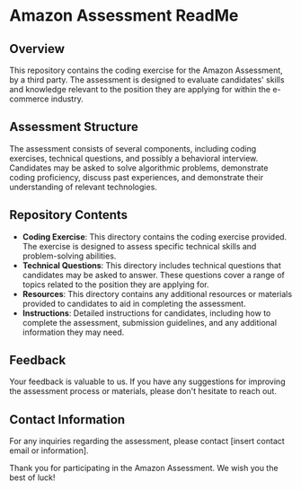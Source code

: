 # Amazon Assessment ReadMe

## Overview
This repository contains the coding exercise for the Amazon Assessment, by a third party. The assessment is designed to evaluate candidates' skills and knowledge relevant to the position they are applying for within the e-commerce industry.

## Assessment Structure
The assessment consists of several components, including coding exercises, technical questions, and possibly a behavioral interview. Candidates may be asked to solve algorithmic problems, demonstrate coding proficiency, discuss past experiences, and demonstrate their understanding of relevant technologies.

## Repository Contents
- **Coding Exercise**: This directory contains the coding exercise provided. The exercise is designed to assess specific technical skills and problem-solving abilities.
- **Technical Questions**: This directory includes technical questions that candidates may be asked to answer. These questions cover a range of topics related to the position they are applying for.
- **Resources**: This directory contains any additional resources or materials provided to candidates to aid in completing the assessment.
- **Instructions**: Detailed instructions for candidates, including how to complete the assessment, submission guidelines, and any additional information they may need.

## Feedback
Your feedback is valuable to us. If you have any suggestions for improving the assessment process or materials, please don't hesitate to reach out.

## Contact Information
For any inquiries regarding the assessment, please contact [insert contact email or information].

Thank you for participating in the Amazon Assessment. We wish you the best of luck!
